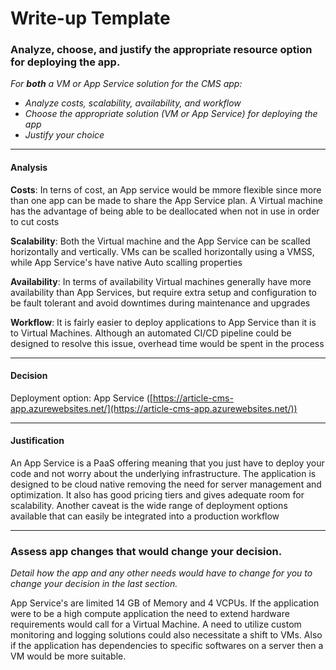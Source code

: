 # Write-up Template

### Analyze, choose, and justify the appropriate resource option for deploying the app.

*For **both** a VM or App Service solution for the CMS app:*
- *Analyze costs, scalability, availability, and workflow*
- *Choose the appropriate solution (VM or App Service) for deploying the app*
- *Justify your choice*

--------------------
#### Analysis

**Costs**:
In terns of cost, an App service would be mmore flexible since more than one app can be made to share
the App Service plan. A Virtual machine has the advantage of being able to be deallocated when not in use
in order to cut costs

**Scalability**:
Both the Virtual machine and the App Service can be scalled horizontally and vertically. VMs can be scalled horizontally using a VMSS, while App Service's have native Auto scalling properties

**Availability**:
In terms of availability Virtual machines generally have more availability than App Services, but require extra setup and configuration to be fault tolerant and avoid downtimes during maintenance and upgrades

**Workflow**:
It is fairly easier to deploy applications to App Service than it is to Virtual Machines. Although an automated CI/CD pipeline could be designed to resolve this issue, overhead time would be spent in the process

--------------------
#### Decision

Deployment option: App Service ([https://article-cms-app.azurewebsites.net/](https://article-cms-app.azurewebsites.net/))

--------------------
#### Justification

An App Service is a PaaS offering meaning that you just have to deploy your code and not worry about the underlying infrastructure. The application is designed to be cloud native removing the need for server management and optimization. It also has good pricing tiers and gives adequate room for scalability. Another caveat is the wide range of deployment options available that can easily be integrated into a production workflow

--------------------

### Assess app changes that would change your decision.

*Detail how the app and any other needs would have to change for you to change your decision in the last section.*

App Service's are limited 14 GB of Memory and 4 VCPUs. If the application were to be a high compute application the need to extend hardware requirements would call for a Virtual Machine. A need to utilize custom monitoring and logging solutions could also necessitate a shift to VMs. Also if the application has dependencies to specific softwares on a server then a VM would be more suitable.
